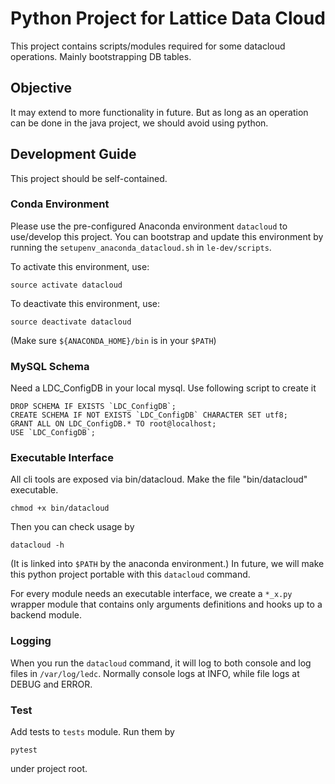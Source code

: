 # Python Project for Lattice Data Cloud

This project contains scripts/modules required for some datacloud operations. 
Mainly bootstrapping DB tables.

## Objective

It may extend to more functionality in future. 
But as long as an operation can be done in the java project, 
we should avoid using python.

## Development Guide

This project should be self-contained.

### Conda Environment

Please use the pre-configured Anaconda environment `datacloud` 
to use/develop this project. 
You can bootstrap and update this environment by running the 
`setupenv_anaconda_datacloud.sh` in `le-dev/scripts`.

To activate this environment, use:

    source activate datacloud

To deactivate this environment, use:

    source deactivate datacloud

(Make sure `${ANACONDA_HOME}/bin` is in your `$PATH`)

### MySQL Schema

Need a LDC_ConfigDB in your local mysql. 
Use following script to create it

    DROP SCHEMA IF EXISTS `LDC_ConfigDB`;
    CREATE SCHEMA IF NOT EXISTS `LDC_ConfigDB` CHARACTER SET utf8;
    GRANT ALL ON LDC_ConfigDB.* TO root@localhost;
    USE `LDC_ConfigDB`;
    
### Executable Interface

All cli tools are exposed via bin/datacloud. 
Make the file "bin/datacloud" executable.

    chmod +x bin/datacloud

Then you can check usage by

    datacloud -h
    
(It is linked into `$PATH` by the anaconda environment.)
In future, we will make this python project portable with this `datacloud` command.

For every module needs an executable interface, 
we create a `*_x.py` wrapper module that
contains only arguments definitions and hooks up to a backend module.

### Logging

When you run the `datacloud` command, it will log to both console and log files in `/var/log/ledc`. 
Normally console logs at INFO, while file logs at DEBUG and ERROR.

### Test

Add tests to `tests` module. Run them by

    pytest
    
under project root.